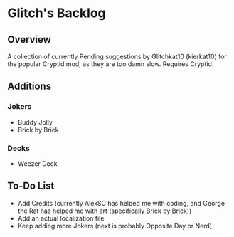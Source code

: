 # Glitch's Backlog
## Overview
A collection of currently Pending suggestions by Glitchkat10 (kierkat10) for the popular Cryptid mod, as they are too damn slow.
Requires Cryptid.
## Additions
### Jokers
- Buddy Jolly
- Brick by Brick
### Decks
- Weezer Deck
## To-Do List
- Add Credits (currently AlexSC has helped me with coding, and George the Rat has helped me with art (specifically Brick by Brick))
- Add an actual localization file
- Keep adding more Jokers (next is probably Opposite Day or Nerd)
